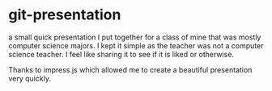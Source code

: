 git-presentation
================
a small quick presentation I put together for a class of mine that was mostly computer science majors.
I kept it simple as the teacher was not a computer science teacher.
I feel like sharing it to see if it is liked or otherwise.

Thanks to impress.js which allowed me to create a beautiful presentation very quickly.
